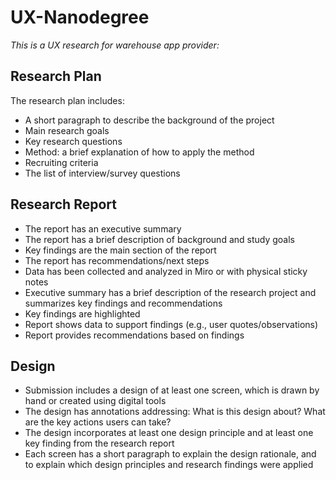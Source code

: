 # UX-Nanodegree

*This is a UX research for warehouse app provider:*

## Research Plan

The research plan includes:

-   A short paragraph to describe the background of the project
-   Main research goals
-   Key research questions
-   Method: a brief explanation of how to apply the method
-   Recruiting criteria
-   The list of interview/survey questions

## Research Report

-   The report has an executive summary
-   The report has a brief description of background and study goals
-   Key findings are the main section of the report
-   The report has recommendations/next steps
-   Data has been collected and analyzed in Miro or with physical sticky notes
-   Executive summary has a brief description of the research project and summarizes key findings and recommendations
-   Key findings are highlighted
-   Report shows data to support findings (e.g., user quotes/observations)
-   Report provides recommendations based on findings

## Design

-   Submission includes a design of at least one screen, which is drawn by hand or created using digital tools
-   The design has annotations addressing: What is this design about? What are the key actions users can take?
-   The design incorporates at least one design principle and at least one key finding from the research report
-   Each screen has a short paragraph to explain the design rationale, and to explain which design principles and research findings were applied
